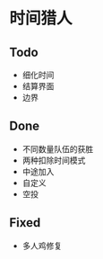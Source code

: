 # 时间猎人

## Todo
 - 细化时间
 - 结算界面
 - 边界



## Done
 - 不同数量队伍的获胜
 - 两种扣除时间模式 
 - 中途加入
 - 自定义  
 - 空投


## Fixed
 - 多人鸡修复
